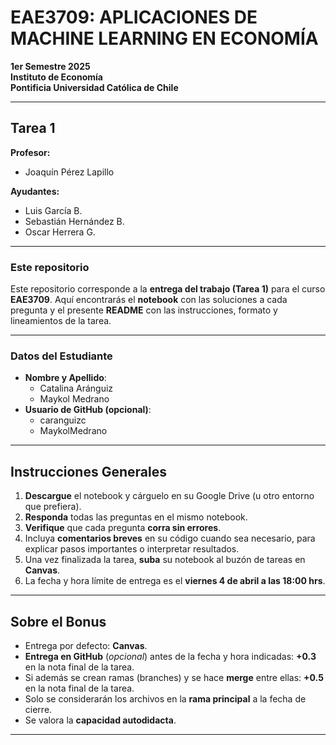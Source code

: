 
# EAE3709: APLICACIONES DE MACHINE LEARNING EN ECONOMÍA  
**1er Semestre 2025**  
**Instituto de Economía**  
**Pontificia Universidad Católica de Chile**  

---

## Tarea 1

**Profesor:**  
- Joaquín Pérez Lapillo  

**Ayudantes:**  
- Luis García B.  
- Sebastián Hernández B.  
- Oscar Herrera G.  

---

### Este repositorio

Este repositorio corresponde a la **entrega del trabajo (Tarea 1)** para el curso **EAE3709**. Aquí encontrarás el **notebook** con las soluciones a cada pregunta y el presente **README** con las instrucciones, formato y lineamientos de la tarea.

---

### Datos del Estudiante

- **Nombre y Apellido**:  
  - Catalina Aránguiz  
  - Maykol Medrano  
- **Usuario de GitHub (opcional)**:  
  - caranguizc  
  - MaykolMedrano

---

## Instrucciones Generales

1. **Descargue** el notebook y cárguelo en su Google Drive (u otro entorno que prefiera).  
2. **Responda** todas las preguntas en el mismo notebook.  
3. **Verifique** que cada pregunta **corra sin errores**.  
4. Incluya **comentarios breves** en su código cuando sea necesario, para explicar pasos importantes o interpretar resultados.  
5. Una vez finalizada la tarea, **suba** su notebook al buzón de tareas en **Canvas**.  
6. La fecha y hora límite de entrega es el **viernes 4 de abril a las 18:00 hrs**.

---

## Sobre el Bonus

- Entrega por defecto: **Canvas**.  
- **Entrega en GitHub** (*opcional*) antes de la fecha y hora indicadas: **+0.3** en la nota final de la tarea.  
- Si además se crean ramas (branches) y se hace **merge** entre ellas: **+0.5** en la nota final de la tarea.  
- Solo se considerarán los archivos en la **rama principal** a la fecha de cierre.  
- Se valora la **capacidad autodidacta**.

---

